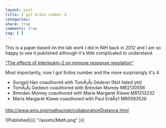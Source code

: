 ```yaml
---
layout: post
title: I got Erdos number 4. 
categories: 
share: true
comments: true
tag: [ ]
---
```


This is a paper based on the lab work I did in NIH back in 2012 and I am so happy to see it published although it's little complicated to understand.

["The effects of interleukin-2 on immune response regulation"](https://academic.oup.com/imammb/article/3038032/The-effects-of-interleukin-2-on-immune-response?searchresult=1)

Most importantly, now I got Erdos number and the more surprisingly it's 4.

- Sungpil Han coauthored with TomÃ¡Å¡ Gedeon (Not listed yet)
- TomÃ¡Å¡ Gedeon  coauthored with     Brendan Mumey   MR2130556
- Brendan Mumey   coauthored with     Maria Margaret Klawe    MR1213232
- Maria Margaret Klawe    coauthored with     Paul ErdÅs1   MR0593526

<http://www.ams.org/mathscinet/collaborationDistance.html>

![Published]({{ "/assets/Math.png" }})



